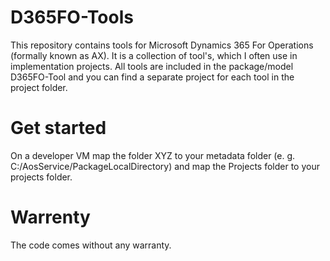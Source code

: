 # D365FO-Tools
This repository contains tools for Microsoft Dynamics 365 For Operations (formally known as AX).
It is a collection of tool's, which I often use in implementation projects. 
All tools are included in the package/model D365FO-Tool and you can find a separate project for each tool in the project folder. 

# Get started 
On a developer VM map the folder XYZ to your metadata folder (e. g. C:/AosService/PackageLocalDirectory) and map the Projects folder to your projects folder. 

# Warrenty
The code comes without any warranty.
